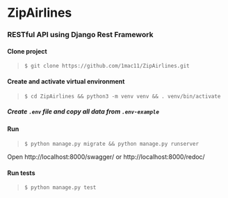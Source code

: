 # ZipAirlines

### RESTful API using Django Rest Framework

#### Clone project
> `$ git clone https://github.com/1mac11/ZipAirlines.git
`


#### Create and activate virtual environment
> `$ cd ZipAirlines && python3 -m venv venv && . venv/bin/activate`

##### Create `.env` file and copy all data from `.env-example`

#### Run

> `$ python manage.py migrate && python manage.py runserver`

Open http://localhost:8000/swagger/ or http://localhost:8000/redoc/


#### Run tests
> `$ python manage.py test`
